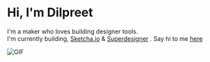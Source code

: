 # Hi, I'm Dilpreet
I'm a maker who loves building designer tools. <br>
I'm currently building, [Sketcha.io](https://sketcha.io) & [Superdesigner](https://superdesigner.co) . Say hi to me [here](https://twitter.com/dilpreetsio)

![GIF](https://media.giphy.com/media/H88OyTTbvEAdnrZHN2/giphy.gif)
